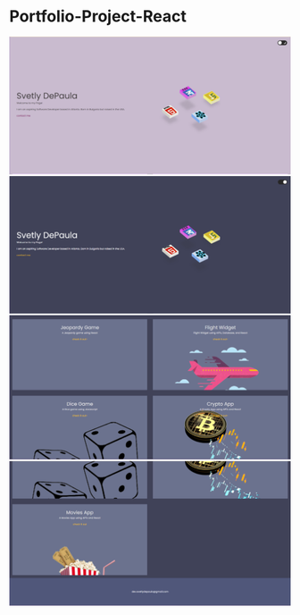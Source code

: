 # Portfolio-Project-React
![This is an image](https://github.com/SDePaula97/Portfolio-Project-React/blob/main/portfolio%201.png)
![This is an image](https://github.com/SDePaula97/Portfolio-Project-React/blob/main/Portfolio%202.png)
![This is an image](https://github.com/SDePaula97/Portfolio-Project-React/blob/main/portfolio%203.png)
![This is an image](https://github.com/SDePaula97/Portfolio-Project-React/blob/main/portfolio%204.png)
